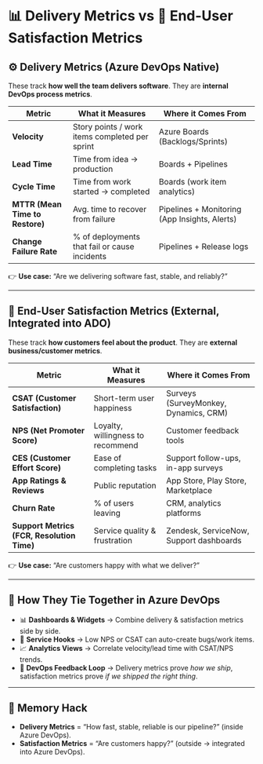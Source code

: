 # 📊 Delivery Metrics vs 🎯 End-User Satisfaction Metrics

## ⚙️ Delivery Metrics (Azure DevOps Native)

These track **how well the team delivers software**. They are **internal DevOps process metrics**.

| Metric                          | What it Measures                               | Where it Comes From                           |
| ------------------------------- | ---------------------------------------------- | --------------------------------------------- |
| **Velocity**                    | Story points / work items completed per sprint | Azure Boards (Backlogs/Sprints)               |
| **Lead Time**                   | Time from idea → production                    | Boards + Pipelines                            |
| **Cycle Time**                  | Time from work started → completed             | Boards (work item analytics)                  |
| **MTTR (Mean Time to Restore)** | Avg. time to recover from failure              | Pipelines + Monitoring (App Insights, Alerts) |
| **Change Failure Rate**         | % of deployments that fail or cause incidents  | Pipelines + Release logs                      |

👉 **Use case:** “Are we delivering software fast, stable, and reliably?”

---

## 🎯 End-User Satisfaction Metrics (External, Integrated into ADO)

These track **how customers feel about the product**. They are **external business/customer metrics**.

| Metric                                     | What it Measures                  | Where it Comes From                     |
| ------------------------------------------ | --------------------------------- | --------------------------------------- |
| **CSAT (Customer Satisfaction)**           | Short-term user happiness         | Surveys (SurveyMonkey, Dynamics, CRM)   |
| **NPS (Net Promoter Score)**               | Loyalty, willingness to recommend | Customer feedback tools                 |
| **CES (Customer Effort Score)**            | Ease of completing tasks          | Support follow-ups, in-app surveys      |
| **App Ratings & Reviews**                  | Public reputation                 | App Store, Play Store, Marketplace      |
| **Churn Rate**                             | % of users leaving                | CRM, analytics platforms                |
| **Support Metrics (FCR, Resolution Time)** | Service quality & frustration     | Zendesk, ServiceNow, Support dashboards |

👉 **Use case:** “Are customers happy with what we deliver?”

---

## 🔗 How They Tie Together in Azure DevOps

- 📊 **Dashboards & Widgets** → Combine delivery & satisfaction metrics side by side.
- 🔔 **Service Hooks** → Low NPS or CSAT can auto-create bugs/work items.
- 📈 **Analytics Views** → Correlate velocity/lead time with CSAT/NPS trends.
- 🔄 **DevOps Feedback Loop** → Delivery metrics prove _how we ship_, satisfaction metrics prove _if we shipped the right thing_.

---

## 🧠 Memory Hack

- **Delivery Metrics** = “How fast, stable, reliable is our pipeline?” (inside Azure DevOps).
- **Satisfaction Metrics** = “Are customers happy?” (outside → integrated into Azure DevOps).
